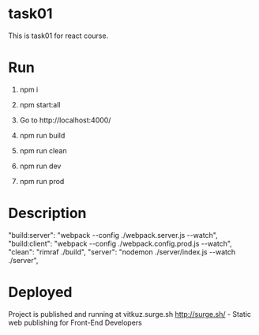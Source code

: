 # task01
This is task01 for react course.

# Run
1. npm i
2. npm start:all
3. Go to http://localhost:4000/

2. npm run build 
3. npm run clean
4. npm run dev
5. npm run prod

# Description
"build:server": "webpack --config ./webpack.server.js --watch",
"build:client": "webpack --config ./webpack.config.prod.js --watch",
"clean": "rimraf ./build",
"server": "nodemon ./server/index.js --watch ./server",

# Deployed 
Project is published and running at vitkuz.surge.sh
http://surge.sh/ - Static web publishing for Front-End Developers
